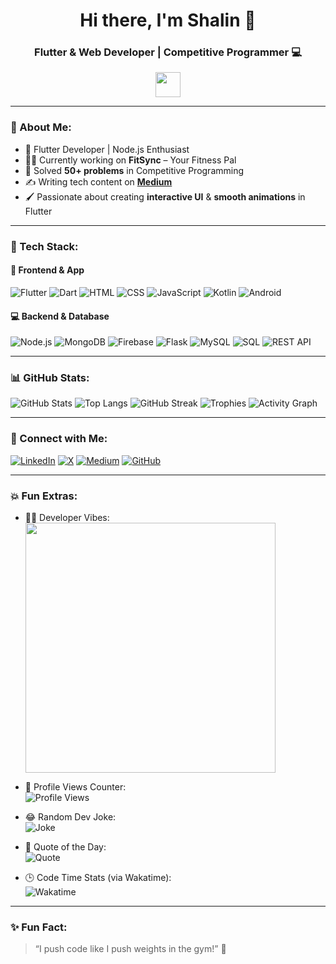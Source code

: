 <h1 align="center">Hi there, I'm Shalin 👋</h1>
<h3 align="center">Flutter & Web Developer | Competitive Programmer 💻</h3>

<p align="center">
  <img src="https://media.giphy.com/media/hvRJCLFzcasrR4ia7z/giphy.gif" width="40"/>
</p>

---

### 📌 About Me:
- 🚀 Flutter Developer | Node.js Enthusiast  
- 🏋️‍♂️ Currently working on **FitSync** – Your Fitness Pal  
- 🧠 Solved **50+ problems** in Competitive Programming  
- ✍️ Writing tech content on **[Medium](https://medium.com/@2002shalin)**  
- 🖌️ Passionate about creating **interactive UI** & **smooth animations** in Flutter  

---

### 🚀 Tech Stack:

#### 💙 Frontend & App
![Flutter](https://img.shields.io/badge/Flutter-%2302569B.svg?style=flat&logo=flutter&logoColor=white)
![Dart](https://img.shields.io/badge/Dart-%230175C2.svg?style=flat&logo=dart&logoColor=white)
![HTML](https://img.shields.io/badge/HTML-%23E34F26.svg?style=flat&logo=html5&logoColor=white)
![CSS](https://img.shields.io/badge/CSS-%231572B6.svg?style=flat&logo=css3&logoColor=white)
![JavaScript](https://img.shields.io/badge/JavaScript-%23F7DF1E.svg?style=flat&logo=javascript&logoColor=black)
![Kotlin](https://img.shields.io/badge/Kotlin-%230095D5.svg?style=flat&logo=kotlin&logoColor=white)
![Android](https://img.shields.io/badge/Android-3DDC84?style=flat&logo=android&logoColor=white)

#### 💻 Backend & Database
![Node.js](https://img.shields.io/badge/Node.js-6DA55F?style=flat&logo=node.js&logoColor=white)
![MongoDB](https://img.shields.io/badge/MongoDB-%234ea94b.svg?style=flat&logo=mongodb&logoColor=white)
![Firebase](https://img.shields.io/badge/Firebase-%23039BE5.svg?style=flat&logo=firebase)
![Flask](https://img.shields.io/badge/Flask-%23000000.svg?style=flat&logo=flask&logoColor=white)
![MySQL](https://img.shields.io/badge/MySQL-%2300f.svg?style=flat&logo=mysql&logoColor=white)
![SQL](https://img.shields.io/badge/SQL-%2300B4DB.svg?style=flat&logo=postgresql&logoColor=white)
![REST API](https://img.shields.io/badge/REST%20API-%23000000.svg?style=flat&logo=rest&logoColor=white)

---

### 📊 GitHub Stats:
![GitHub Stats](https://github-readme-stats.vercel.app/api?username=Shalin-Shah-2002&show_icons=true&theme=radical)
![Top Langs](https://github-readme-stats.vercel.app/api/top-langs/?username=Shalin-Shah-2002&layout=compact&theme=radical)
![GitHub Streak](https://streak-stats.demolab.com?user=Shalin-Shah-2002&theme=radical)
![Trophies](https://github-profile-trophy.vercel.app/?username=Shalin-Shah-2002&theme=radical)
![Activity Graph](https://github-readme-activity-graph.vercel.app/graph?username=Shalin-Shah-2002&theme=dracula)

---

### 🔗 Connect with Me:
[![LinkedIn](https://img.shields.io/badge/LinkedIn-%230077B5.svg?style=flat&logo=linkedin&logoColor=white)](https://www.linkedin.com/in/shalin-shah-379193247/)
[![X](https://img.shields.io/badge/X-%231DA1F2.svg?style=flat&logo=x&logoColor=white)](https://x.com/shalin_d3v)
[![Medium](https://img.shields.io/badge/Medium-%2312100E.svg?style=flat&logo=medium)](https://medium.com/@2002shalin)
[![GitHub](https://img.shields.io/badge/GitHub-%23121011.svg?style=flat&logo=github&logoColor=white)](https://github.com/Shalin-Shah-2002)

---

### 💥 Fun Extras:
- 👨‍💻 Developer Vibes:  
  <img src="https://media.giphy.com/media/qgQUggAC3Pfv687qPC/giphy.gif" width="400"/>
  
- 👀 Profile Views Counter:  
  ![Profile Views](https://komarev.com/ghpvc/?username=Shalin-Shah-2002)

- 😂 Random Dev Joke:  
  ![Joke](https://readme-jokes.vercel.app/api)

- 🧠 Quote of the Day:  
  ![Quote](https://quotes-github-readme.vercel.app/api?type=horizontal)

- 🕒 Code Time Stats (via Wakatime):  
  ![Wakatime](https://wakatime.com/badge/user/your-wakatime-username.svg)

---

### ✨ Fun Fact:
> “I push code like I push weights in the gym!” 💪

